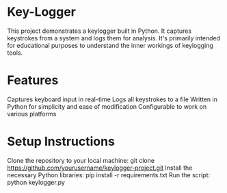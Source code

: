 # Key-Logger
This project demonstrates a keylogger built in Python. It captures keystrokes from a system and logs them for analysis. It's primarily intended for educational purposes to understand the inner workings of keylogging tools.
# Features
Captures keyboard input in real-time
Logs all keystrokes to a file
Written in Python for simplicity and ease of modification
Configurable to work on various platforms
# Setup Instructions
Clone the repository to your local machine:
git clone https://github.com/yourusername/keylogger-project.git
Install the necessary Python libraries:
pip install -r requirements.txt
Run the script:
python keylogger.py
